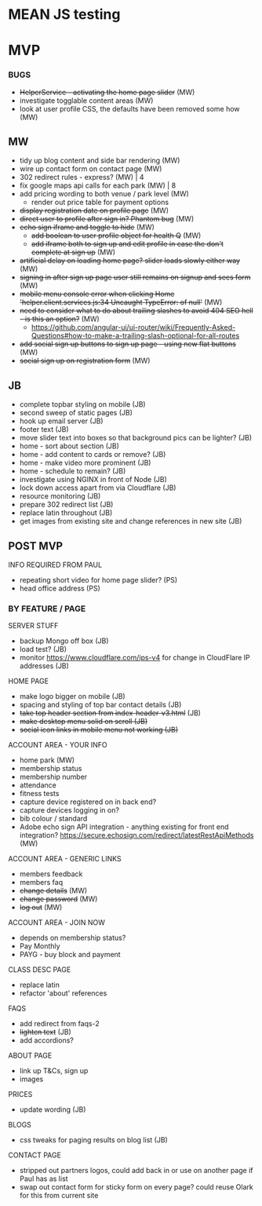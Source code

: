 # MEAN JS testing

# MVP

### BUGS ###
- ~~HelperService - activating the home page slider~~ (MW)
- investigate togglable content areas (MW)
- look at user profile CSS, the defaults have been removed some how (MW)

## MW ##
- tidy up blog content and side bar rendering (MW)
- wire up contact form on contact page (MW)
- 302 redirect rules - express? (MW) | 4
- fix google maps api calls for each park (MW) | 8
- add pricing wording to both venue / park level (MW)
    * render out price table for payment options
- ~~display registration date on profile page~~ (MW)
- ~~direct user to profile after sign in? Phantom bug~~ (MW)
- ~~echo sign iframe and toggle to hide~~ (MW)
    * ~~add boolean to user profile object for health Q~~ (MW)
    * ~~add iframe both to sign up and edit profile in case the don't complete at sign up~~ (MW)
- ~~artificial delay on loading home page? slider loads slowly either way~~ (MW)
- ~~signing in after sign up page user still remains on signup and sees form~~ (MW)
- ~~mobile menu console error when clicking Home 'helper.client.services.js:34 Uncaught TypeError: of null'~~ (MW)
- ~~need to consider what to do about trailing slashes to avoid 404 SEO hell - is this an option?~~ (MW)
    * https://github.com/angular-ui/ui-router/wiki/Frequently-Asked-Questions#how-to-make-a-trailing-slash-optional-for-all-routes
- ~~add social sign up buttons to sign up page - using new flat buttons~~ (MW)
- ~~social sign up on registration form~~ (MW)

## JB ##
- complete topbar styling on mobile (JB)
- second sweep of static pages (JB)
- hook up email server (JB)
- footer text (JB)
- move slider text into boxes so that background pics can be lighter? (JB)
- home - sort about section (JB)
- home - add content to cards or remove? (JB)
- home - make video more prominent (JB)
- home - schedule to remain? (JB)
- investigate using NGINX in front of Node (JB)
- lock down access apart from via Cloudflare (JB)
- resource monitoring (JB)
- prepare 302 redirect list (JB)
- replace latin throughout (JB)
- get images from existing site and change references in new site (JB)

## POST MVP
INFO REQUIRED FROM PAUL
- repeating short video for home page slider? (PS)
- head office address (PS)

### BY FEATURE / PAGE ###

SERVER STUFF
- backup Mongo off box (JB)
- load test? (JB)
- monitor https://www.cloudflare.com/ips-v4 for change in CloudFlare IP addresses (JB)

HOME PAGE
- make logo bigger on mobile (JB)
- spacing and styling of top bar contact details (JB)
- ~~take top header section from index-header-v3.html~~ (JB)
- ~~make desktop menu solid on scroll (JB)~~
- ~~social icon links in mobile menu not working (JB)~~

ACCOUNT AREA - YOUR INFO
- home park (MW)
- membership status
- membership number
- attendance
- fitness tests
- capture device registered on in back end?
- capture devices logging in on?
- bib colour / standard
- Adobe echo sign API integration - anything existing for front end integration? https://secure.echosign.com/redirect/latestRestApiMethods (MW)

ACCOUNT AREA - GENERIC LINKS
- members feedback
- members faq
- ~~change details~~ (MW)
- ~~change password~~ (MW)
- ~~log out~~ (MW)

ACCOUNT AREA - JOIN NOW
- depends on membership status?
- Pay Monthly
- PAYG - buy block and payment

CLASS DESC PAGE
- replace latin
- refactor 'about' references

FAQS
- add redirect from faqs-2
- ~~lighten text~~ (JB)
- add accordions?

ABOUT PAGE
- link up T&Cs, sign up
- images

PRICES
- update wording (JB)

BLOGS
- css tweaks for paging results on blog list (JB)

CONTACT PAGE
- stripped out partners logos, could add back in or use on another page if Paul has as list
- swap out contact form for sticky form on every page? could reuse Olark for this from current site
